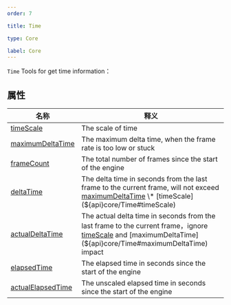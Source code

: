 ```yaml
---
order: 7

title: Time

type: Core

label: Core
---
```


`Time` Tools for get time information：

## 属性

| 名称                                                   | 释义                                                                                                                                                                                     |
| ------------------------------------------------------ | ---------------------------------------------------------------------------------------------------------------------------------------------------------------------------------------- |
| [timeScale](${api}core/Time#timeScale)                 | The scale of time                                                                                                                                                                        |
| [maximumDeltaTime](${api}core/Time#maximumDeltaTime)   | The maximum delta time, when the frame rate is too low or stuck                                                                                                                          |
| [frameCount](${api}core/Time#frameCount)               | The total number of frames since the start of the engine                                                                                                                                 |
| [deltaTime](${api}core/Time#deltaTime)                 | The delta time in seconds from the last frame to the current frame, will not exceed [maximumDeltaTime](${api}core/Time#maximumDeltaTime) \* [timeScale](${api}core/Time#timeScale)       |
| [actualDeltaTime](${api}core/Time#actualDeltaTime)     | The actual delta time in seconds from the last frame to the current frame，ignore [timeScale](${api}core/Time#timeScale) and [maximumDeltaTime](${api}core/Time#maximumDeltaTime) impact |
| [elapsedTime](${api}core/Time#elapsedTime)             | The elapsed time in seconds since the start of the engine                                                                                                                                |
| [actualElapsedTime](${api}core/Time#actualElapsedTime) | The unscaled elapsed time in seconds since the start of the engine                                                                                                                       |
